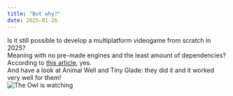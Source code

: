 ```yaml
---
title: "But why?"
date: 2025-01-26
---
```

Is it still possible to develop a multiplatform videogame from scratch in 2025?\
Meaning with no pre-made engines and the least amount of dependencies?\
According to [this article](https://www.gamedeveloper.com/programming/why-and-how-you-should-leave-unity-and-unreal-to-make-your-own-engine), yes.\
And have a look at Animal Well and Tiny Glade: they did it and it worked very well for them!\
![The Owl is watching](/pics/owl.gif)
